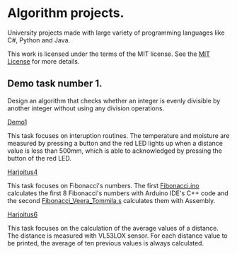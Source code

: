 # Algorithm projects.
University projects made with large variety of programming languages like C#, Python and Java.

This work is licensed under the terms of the MIT license. See the [MIT License](LICENSE) for more details.

## Demo task number 1.

Design an algorithm that checks whether an integer is evenly divisible by another integer without using any division operations.

[Demo1](https://github.com/veeraTommila/Algorithms1/blob/main/EvenlyDivisibleProject/Program.cs)

This task focuses on interuption routines. The temperature and moisture are measured by pressing a button and the red LED lights up when a distance value is less than 500mm, which is able to acknowledged by pressing the button of the red LED.

[Harjoitus4](https://github.com/veeraTommila/Arduino-Nano-IoT-33-and-MetroM4-projects/tree/main/METROM4BOOT/Harjoitukset/Harjoitus4)

This task focuses on Fibonacci's numbers. The first [Fibonacci.ino](https://github.com/veeraTommila/Arduino-Nano-IoT-33-and-MetroM4-projects/blob/main/METROM4BOOT/Harjoitukset/Harjoitus4/Fibonacci/Fibonacci.ino) calculates the first 8 Fibonacci's numbers with Arduino IDE's C++ code and the second [Fibonacci_Veera_Tommila.s](https://github.com/veeraTommila/Arduino-Nano-IoT-33-and-MetroM4-projects/blob/main/METROM4BOOT/Harjoitukset/Harjoitus4/Fibonacci_Veera_Tommila.s) calculates them with Assembly.

[Harjoitus6](https://github.com/veeraTommila/Arduino-Nano-IoT-33-and-MetroM4-projects/tree/main/METROM4BOOT/Harjoitukset/Harjoitus6)

This task focuses on the calculation of the average values of a distance. The distance is measured with VL53LOX sensor. For each distance value to be printed, the average of ten previous values ​​is always calculated.
